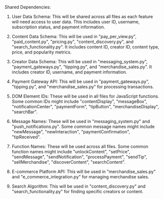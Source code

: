 Shared Dependencies:

1. User Data Schema: This will be shared across all files as each feature will need access to user data. This includes user ID, username, subscription status, and payment information.

2. Content Data Schema: This will be used in "pay_per_view.py", "paid_content.py", "pricing.py", "content_discovery.py", and "search_functionality.py". It includes content ID, creator ID, content type, price, and popularity metrics.

3. Creator Data Schema: This will be used in "messaging_system.py", "payment_gateways.py", "tipping.py", and "merchandise_sales.py". It includes creator ID, username, and payment information.

4. Payment Gateway API: This will be used in "payment_gateways.py", "tipping.py", and "merchandise_sales.py" for processing transactions.

5. DOM Element IDs: These will be used in all files for JavaScript functions. Some common IDs might include "contentDisplay", "messageBox", "notificationCenter", "paymentForm", "tipButton", "merchandiseDisplay", "searchBar".

6. Message Names: These will be used in "messaging_system.py" and "push_notifications.py". Some common message names might include "newMessage", "newInteraction", "paymentConfirmation", "tipReceived".

7. Function Names: These will be used across all files. Some common function names might include "unlockContent", "setPrice", "sendMessage", "sendNotification", "processPayment", "sendTip", "sellMerchandise", "discoverContent", "searchContent". 

8. E-commerce Platform API: This will be used in "merchandise_sales.py" and "e_commerce_integration.py" for managing merchandise sales.

9. Search Algorithm: This will be used in "content_discovery.py" and "search_functionality.py" for finding specific creators or content.